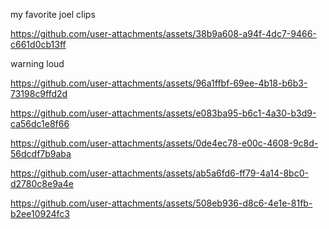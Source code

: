 my favorite joel clips

https://github.com/user-attachments/assets/38b9a608-a94f-4dc7-9466-c661d0cb13ff

warning loud

https://github.com/user-attachments/assets/96a1ffbf-69ee-4b18-b6b3-73198c9ffd2d

https://github.com/user-attachments/assets/e083ba95-b6c1-4a30-b3d9-ca56dc1e8f66

https://github.com/user-attachments/assets/0de4ec78-e00c-4608-9c8d-56dcdf7b9aba

https://github.com/user-attachments/assets/ab5a6fd6-ff79-4a14-8bc0-d2780c8e9a4e

https://github.com/user-attachments/assets/508eb936-d8c6-4e1e-81fb-b2ee10924fc3
